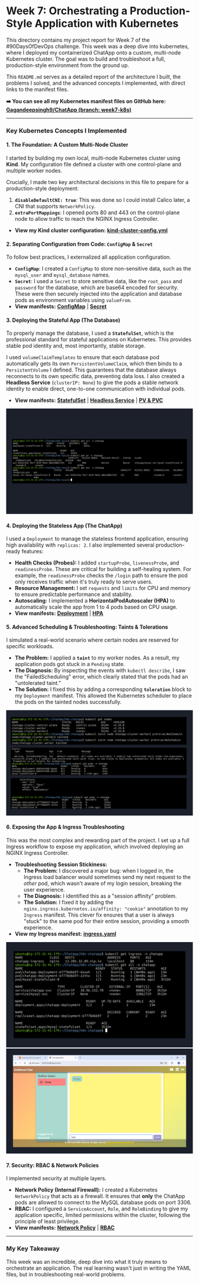 # Week 7: Orchestrating a Production-Style Application with Kubernetes

This directory contains my project report for Week 7 of the #90DaysOfDevOps challenge. This week was a deep dive into kubernetes, where I deployed my containerized ChatApp onto a custom, multi-node Kubernetes cluster. The goal was to build and troubleshoot a full, production-style environment from the ground up.

This `README.md` serves as a detailed report of the architecture I built, the problems I solved, and the advanced concepts I implemented, with direct links to the manifest files.

**➡️ You can see all my Kubernetes manifest files on GitHub here:**
[**Gagandeepsingh9/ChatApp (branch: week7-k8s)**](https://github.com/Gagandeepsingh9/ChatApp/tree/week7-k8s)

---

### Key Kubernetes Concepts I Implemented

#### 1. The Foundation: A Custom Multi-Node Cluster
I started by building my own local, multi-node Kubernetes cluster using **Kind**. My configuration file defined a cluster with one control-plane and multiple worker nodes.

Crucially, I made two key architectural decisions in this file to prepare for a production-style deployment:
1.  **`disableDefaultCNI: true`**: This was done so I could install Calico later, a CNI that supports `NetworkPolicy`.
2.  **`extraPortMappings`**: I opened ports 80 and 443 on the control-plane node to allow traffic to reach the NGINX Ingress Controller.
*   **View my Kind cluster configuration:** [**kind-cluster-config.yml**](https://github.com/Gagandeepsingh9/ChatApp/blob/week7-k8s/kind-cluster-config.yml)

#### 2. Separating Configuration from Code: `ConfigMap` & `Secret`
To follow best practices, I externalized all application configuration.
*   **`ConfigMap`**: I created a `ConfigMap` to store non-sensitive data, such as the `mysql_user` and `mysql_database` names.
*   **`Secret`**: I used a `Secret` to store sensitive data, like the `root_pass` and `password` for the database, which are base64 encoded for security.
These were then securely injected into the application and database pods as environment variables using `valueFrom`.
*   **View manifests:** [**ConfigMap**](https://github.com/Gagandeepsingh9/ChatApp/blob/week7-k8s/k8s-mysql/configmap_mysql.yaml) | [**Secret**](https://github.com/Gagandeepsingh9/ChatApp/blob/week7-k8s/k8s-mysql/secret_mysql.yaml)

#### 3. Deploying the Stateful App (The Database)
To properly manage the database, I used a **`StatefulSet`**, which is the professional standard for stateful applications on Kubernetes. This provides stable pod identity and, most importantly, stable storage.

I used `volumeClaimTemplates` to ensure that each database pod automatically gets its own `PersistentVolumeClaim`, which then binds to a `PersistentVolume` I defined. This guarantees that the database always reconnects to its own specific data, preventing data loss. I also created a **Headless Service** (`clusterIP: None`) to give the pods a stable network identity to enable direct, one-to-one communication with individual pods.
*   **View manifests:** [**StatefulSet**](https://github.com/Gagandeepsingh9/ChatApp/blob/week7-k8s/k8s-mysql/statefulsets.yaml) | [**Headless Service**](https://github.com/Gagandeepsingh9/ChatApp/blob/week7-k8s/k8s-mysql/service_mysql.yaml) | [**PV & PVC**](https://github.com/Gagandeepsingh9/ChatApp/blob/week7-k8s/k8s-mysql/persistent_Volume.yaml)

![StatefulSet and Persistent Volume Claim](screenshots/statefulset-and-pvc.png)

#### 4. Deploying the Stateless App (The ChatApp)
I used a `Deployment` to manage the stateless frontend application, ensuring high availability with `replicas: 2`. I also implemented several production-ready features:
*   **Health Checks (Probes):** I added `startupProbe`, `livenessProbe`, and `readinessProbe`. These are critical for building a self-healing system. For example, the `readinessProbe` checks the `/login` path to ensure the pod only receives traffic when it's truly ready to serve users.
*   **Resource Management:** I set `requests` and `limits` for CPU and memory to ensure predictable performance and stability.
*   **Autoscaling:** I implemented a **HorizontalPodAutoscaler (HPA)** to automatically scale the app from 1 to 4 pods based on CPU usage.
*   **View manifests:** [**Deployment**](https://github.com/Gagandeepsingh9/ChatApp/blob/week7-k8s/k8s-chatapp/deployment_chatapp.yaml) | [**HPA**](https://github.com/Gagandeepsingh9/ChatApp/blob/week7-k8s/k8s-chatapp/hpa.yaml)

#### 5. Advanced Scheduling & Troubleshooting: Taints & Tolerations
I simulated a real-world scenario where certain nodes are reserved for specific workloads.
*   **The Problem:** I applied a **`taint`** to my worker nodes. As a result, my application pods got stuck in a `Pending` state.
*   **The Diagnosis:** By inspecting the events with `kubectl describe`, I saw the "FailedScheduling" error, which clearly stated that the pods had an "untolerated taint."
*   **The Solution:** I fixed this by adding a corresponding **`toleration`** block to my `Deployment` manifest. This allowed the Kubernetes scheduler to place the pods on the tainted nodes successfully.

![Taints and Tolerations in Action](screenshots/taints-and-tolerations.png)

#### 6. Exposing the App & Ingress Troubleshooting
This was the most complex and rewarding part of the project. I set up a full Ingress workflow to expose my application, which involved deploying an NGINX Ingress Controller.
*   **Troubleshooting Session Stickiness:**
    *   **The Problem:** I discovered a major bug: when I logged in, the Ingress load balancer would sometimes send my next request to the *other* pod, which wasn't aware of my login session, breaking the user experience.
    *   **The Diagnosis:** I identified this as a "session affinity" problem.
    *   **The Solution:** I fixed it by adding the `nginx.ingress.kubernetes.io/affinity: "cookie"` annotation to my `Ingress` manifest. This clever fix ensures that a user is always "stuck" to the same pod for their entire session, providing a smooth experience. 
*   **View my Ingress manifest:** [**ingress.yaml**](https://github.com/Gagandeepsingh9/ChatApp/blob/week7-k8s/k8s-chatapp/ingress.yaml)

![Ingress and Session Affinity Fix](screenshots/ingress-setup-1.png)
![Chatapp](screenshots/ingress-setup-2.png)

#### 7. Security: RBAC & Network Policies
I implemented security at multiple layers.
*   **Network Policy (Internal Firewall):** I created a Kubernetes `NetworkPolicy` that acts as a firewall. It ensures that **only** the ChatApp pods are allowed to connect to the MySQL database pods on port 3306.
*   **RBAC:** I configured a `ServiceAccount`, `Role`, and `RoleBinding` to give my application specific, limited permissions within the cluster, following the principle of least privilege.
*   **View manifests:** [**Network Policy**](https://github.com/Gagandeepsingh9/ChatApp/blob/week7-k8s/k8s-mysql/network_policies.yaml) | [**RBAC**](https://github.com/Gagandeepsingh9/ChatApp/blob/week7-k8s/k8s-chatapp/role.yaml)

---
### My Key Takeaway
This week was an incredible, deep dive into what it truly means to orchestrate an application. The real learning wasn't just in writing the YAML files, but in troubleshooting real-world problems. 